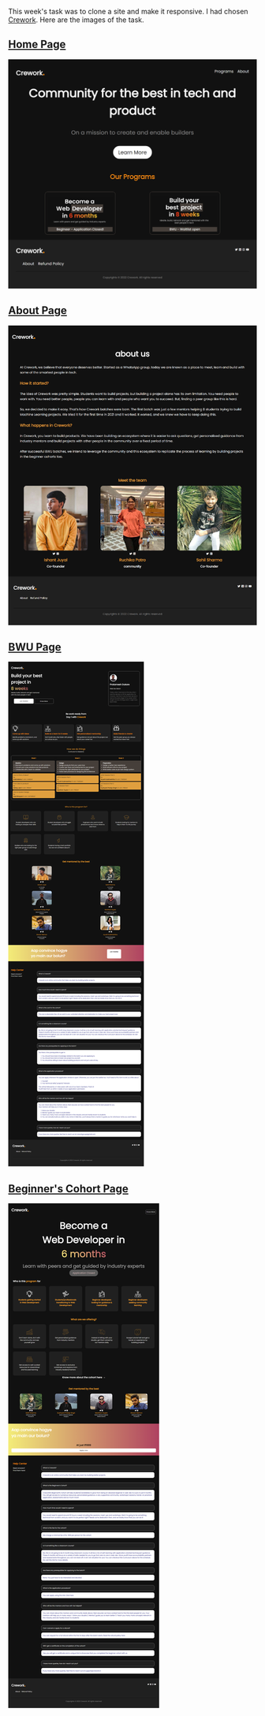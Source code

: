This week's task was to clone a site and make it responsive. I had chosen [Crework](crework.in).
Here are the images of the task.
## [Home Page](index.html)
![Home Page](./Images/Home%20Page.png)
## [About Page](/HTML/about.html)
![About Page](./Images/About%20Page.png)
## [BWU Page](/HTML/BWU.html)
![BWU Page](./Images/BWU%20Page.png)
## [Beginner's Cohort Page](/HTML/beginner.html)
![Beginner Page](./Images/Begineer%20Page.png)
